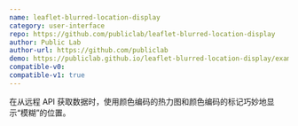 ```yaml
---
name: leaflet-blurred-location-display
category: user-interface
repo: https://github.com/publiclab/leaflet-blurred-location-display
author: Public Lab
author-url: https://github.com/publiclab
demo: https://publiclab.github.io/leaflet-blurred-location-display/examples/HumanReadableBlurring.html
compatible-v0:
compatible-v1: true
---
```


在从远程 API 获取数据时，使用颜色编码的热力图和颜色编码的标记巧妙地显示“模糊”的位置。
